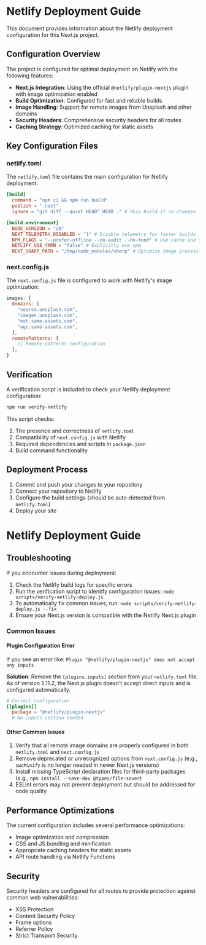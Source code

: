 # Netlify Deployment Guide

This document provides information about the Netlify deployment configuration for this Next.js project.

## Configuration Overview

The project is configured for optimal deployment on Netlify with the following features:

- **Next.js Integration**: Using the official `@netlify/plugin-nextjs` plugin with image optimization enabled
- **Build Optimization**: Configured for fast and reliable builds
- **Image Handling**: Support for remote images from Unsplash and other domains
- **Security Headers**: Comprehensive security headers for all routes
- **Caching Strategy**: Optimized caching for static assets

## Key Configuration Files

### netlify.toml

The `netlify.toml` file contains the main configuration for Netlify deployment:

```toml
[build]
  command = "npm ci && npm run build"
  publish = ".next"
  ignore = "git diff --quiet HEAD^ HEAD ." # Skip build if no changes

[build.environment]
  NODE_VERSION = "20"
  NEXT_TELEMETRY_DISABLED = "1" # Disable telemetry for faster builds
  NPM_FLAGS = "--prefer-offline --no-audit --no-fund" # Use cache and speed up npm install
  NETLIFY_USE_YARN = "false" # Explicitly use npm
  NEXT_SHARP_PATH = "/tmp/node_modules/sharp" # Optimize image processing
```

### next.config.js

The `next.config.js` file is configured to work with Netlify's image optimization:

```js
images: {
  domains: [
    "source.unsplash.com",
    "images.unsplash.com",
    "ext.same-assets.com",
    "ugc.same-assets.com",
  ],
  remotePatterns: [
    // Remote patterns configuration
  ],
}
```

## Verification

A verification script is included to check your Netlify deployment configuration:

```bash
npm run verify-netlify
```

This script checks:

1. The presence and correctness of `netlify.toml`
2. Compatibility of `next.config.js` with Netlify
3. Required dependencies and scripts in `package.json`
4. Build command functionality

## Deployment Process

1. Commit and push your changes to your repository
2. Connect your repository to Netlify
3. Configure the build settings (should be auto-detected from `netlify.toml`)
4. Deploy your site

# Netlify Deployment Guide
## Troubleshooting

If you encounter issues during deployment:

1. Check the Netlify build logs for specific errors
2. Run the verification script to identify configuration issues: `node scripts/verify-netlify-deploy.js`
3. To automatically fix common issues, run: `node scripts/verify-netlify-deploy.js --fix`
4. Ensure your Next.js version is compatible with the Netlify Next.js plugin

### Common Issues

#### Plugin Configuration Error

If you see an error like: `Plugin "@netlify/plugin-nextjs" does not accept any inputs`

**Solution**: Remove the `[plugins.inputs]` section from your `netlify.toml` file. As of version 5.11.2, the Next.js plugin doesn't accept direct inputs and is configured automatically.

```toml
# Correct configuration
[[plugins]]
  package = "@netlify/plugin-nextjs"
  # No inputs section needed
```

#### Other Common Issues

1. Verify that all remote image domains are properly configured in both `netlify.toml` and `next.config.js`
2. Remove deprecated or unrecognized options from `next.config.js` (e.g., `swcMinify` is no longer needed in newer Next.js versions)
3. Install missing TypeScript declaration files for third-party packages (e.g., `npm install --save-dev @types/file-saver`)
4. ESLint errors may not prevent deployment but should be addressed for code quality

## Performance Optimizations

The current configuration includes several performance optimizations:

- Image optimization and compression
- CSS and JS bundling and minification
- Appropriate caching headers for static assets
- API route handling via Netlify Functions

## Security

Security headers are configured for all routes to provide protection against common web vulnerabilities:

- XSS Protection
- Content Security Policy
- Frame options
- Referrer Policy
- Strict Transport Security